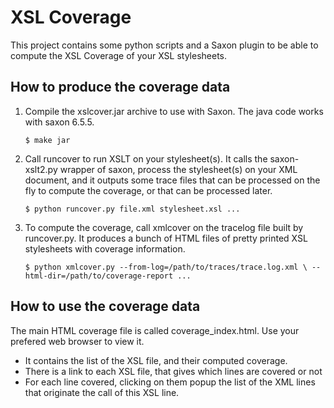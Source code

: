 # XSL Coverage
This project contains some python scripts and a Saxon plugin to be able to
compute the XSL Coverage of your XSL stylesheets.

## How to produce the coverage data
1. Compile the xslcover.jar archive to use with Saxon. The java code works with
   saxon 6.5.5.

      `$ make jar`

2. Call runcover to run XSLT on your stylesheet(s). It calls the saxon-xslt2.py
   wrapper of saxon, process the stylesheet(s) on your XML document, and it
   outputs some trace files that can be processed on the fly to compute the
   coverage, or that can be processed later.

      `$ python runcover.py file.xml stylesheet.xsl
      ...`

3. To compute the coverage, call xmlcover on the tracelog file built by
   runcover.py. It produces a bunch of HTML files of pretty printed XSL
   stylesheets with coverage information.

      `$ python xmlcover.py --from-log=/path/to/traces/trace.log.xml \
                           --html-dir=/path/to/coverage-report
      ...`

## How to use the coverage data
The main HTML coverage file is called coverage\_index.html. Use your prefered
web browser to view it.
* It contains the list of the XSL file, and their computed coverage.
* There is a link to each XSL file, that gives which lines are covered or not
* For each line covered, clicking on them popup the list of the XML lines that
  originate the call of this XSL line.

